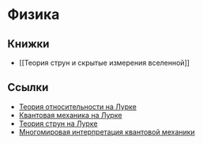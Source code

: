 # Физика

## Книжки

- [[Теория струн и скрытые измерения вселенной]]

## Ссылки

- [Теория относительности на Лурке](https://lurkmore.to/%D0%A2%D0%B5%D0%BE%D1%80%D0%B8%D1%8F_%D0%BE%D1%82%D0%BD%D0%BE%D1%81%D0%B8%D1%82%D0%B5%D0%BB%D1%8C%D0%BD%D0%BE%D1%81%D1%82%D0%B8)
- [Квантовая механика на Лурке](https://lurkmore.to/%D0%9A%D0%B2%D0%B0%D0%BD%D1%82%D0%BE%D0%B2%D0%B0%D1%8F_%D0%BC%D0%B5%D1%85%D0%B0%D0%BD%D0%B8%D0%BA%D0%B0)
- [Теория струн на Лурке](https://lurkmore.to/%D0%A2%D0%B5%D0%BE%D1%80%D0%B8%D1%8F_%D1%81%D1%82%D1%80%D1%83%D0%BD)
- [Многомировая интерпретация квантовой механики](https://habr.com/ru/post/444880/)
